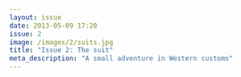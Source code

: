 ```yaml
---
layout: issue
date: 2013-05-09 17:20
issue: 2
image: /images/2/suits.jpg
title: "Issue 2: The suit"
meta_description: "A small adventure in Western customs"
---
```

